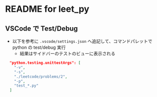 # README for leet_py

## VSCode で Test/Debug

- 以下を参考に `.vscode/settings.json` へ追記して、コマンドパレットで python の test/debug 実行
  - 結果はサイドバーのテストのビューに表示される

```json
  "python.testing.unittestArgs": [
    "-v",
    "-s",
    "./leetcode/problems/2",
    "-p",
    "test_*.py"
  ]
```
